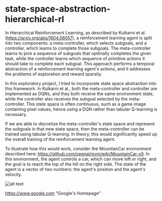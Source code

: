 # state-space-abstraction-hierarchical-rl

In Hierarchical Reinforcement Learning, as described by Kulkarni et al. (https://arxiv.org/abs/1604.06057), a reinforcement learning agent is split into two components: a meta-controller, which selects subgoals, and a controller, which learns to complete those subgoals. The meta-controller learns to pick a sequence of subgoals that optimally completes the given task, while the controller learns which sequence of primitive actions it should take to complete each subgoal. This approach performs a temporal abstraction of a reinforcement learning agent's actions, and it addresses the problems of exploration and reward sparsity.

In this exploratory project, I tried to incorporate state space abstraction into this framework. In Kulkarni et al., both the meta-controller and controller are implemented as DQNs, and they both receive the same environment state, while the controller also receives the subgoal selected by the meta-controller. This state space is often continuous, such as a game image containing pixel values, hence using a DQN rather than tabular Q-learning is necessary.

If we are able to discretize the meta-controller's state space and represent the subgoals in that new state space, then the meta-controller can be trained using tabular Q-learning. In theory, this would significantly speed up the overall training of the reinforcement learning agent. 

To illustrate how this would work, consider the MountianCar environment described here: https://github.com/openai/gym/wiki/MountainCar-v0. In this environment, the agent controls a car, which can move left or right, and the goal is to reach the top of the hill on the right side. The state of the agent is a vector of two numbers: the agent's position and the agent's velocity.

![alt text](https://cdn-images-1.medium.com/max/1600/1*nbCSvWmyS_BUDz_WAJyKUw.gif)

https://www.google.com "Google's Homepage"
